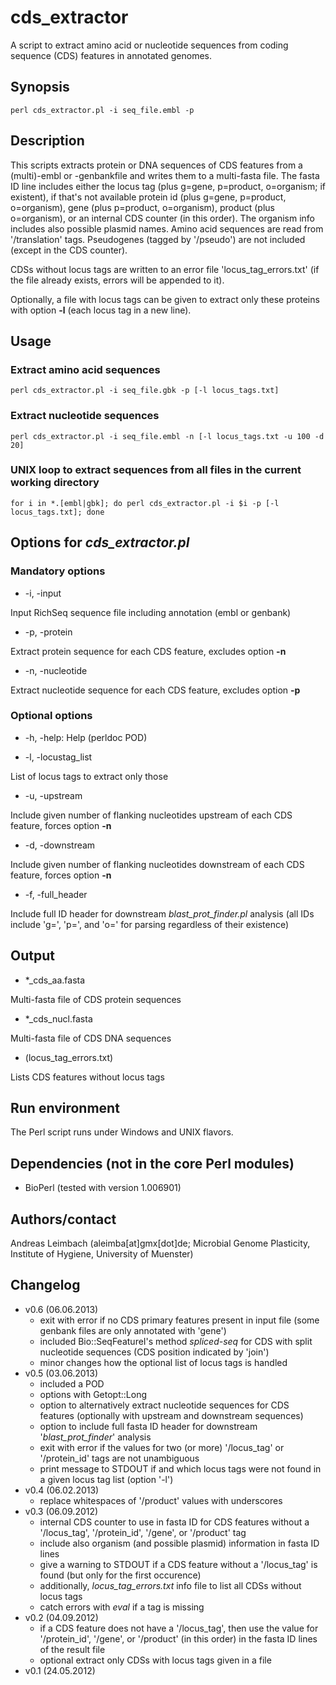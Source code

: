 cds_extractor
=============

A script to extract amino acid or nucleotide sequences from coding sequence (CDS) features in annotated genomes.

## Synopsis

    perl cds_extractor.pl -i seq_file.embl -p

## Description

This scripts extracts protein or DNA sequences of CDS features from a (multi)-embl or -genbankfile and writes them to a multi-fasta file. The fasta ID line includes either the locus tag (plus g=gene, p=product, o=organism; if existent), if that's not available protein id (plus g=gene, p=product, o=organism), gene (plus p=product, o=organism), product (plus o=organism), or an internal CDS counter (in this order). The organism info includes also possible plasmid names. Amino acid sequences are read from '/translation' tags. Pseudogenes (tagged by '/pseudo') are not included (except in the CDS counter).

CDSs without locus tags are written to an error file 'locus_tag_errors.txt' (if the file already exists, errors will be appended to it).

Optionally, a file with locus tags can be given to extract only these proteins with option **-l** (each locus tag in a new line).

## Usage

### Extract amino acid sequences

    perl cds_extractor.pl -i seq_file.gbk -p [-l locus_tags.txt]

### Extract nucleotide sequences

    perl cds_extractor.pl -i seq_file.embl -n [-l locus_tags.txt -u 100 -d 20]

### UNIX loop to extract sequences from all files in the current working directory

    for i in *.[embl|gbk]; do perl cds_extractor.pl -i $i -p [-l locus_tags.txt]; done

## Options for *cds_extractor.pl*

### Mandatory options

* -i, -input

Input RichSeq sequence file including annotation (embl or genbank)

* -p, -protein

Extract protein sequence for each CDS feature, excludes option **-n**

* -n, -nucleotide

Extract nucleotide sequence for each CDS feature, excludes option **-p**

### Optional options

* -h, -help:   Help (perldoc POD)

* -l, -locustag_list

List of locus tags to extract only those

* -u, -upstream

Include given number of flanking nucleotides upstream of each CDS feature, forces option **-n**

* -d, -downstream

Include given number of flanking nucleotides downstream of each CDS feature, forces option **-n**

* -f, -full_header

Include full ID header for downstream *blast_prot_finder.pl* analysis (all IDs include 'g=', 'p=', and 'o=' for parsing regardless of their existence)

## Output

* *\_cds\_aa.fasta

Multi-fasta file of CDS protein sequences

* *\_cds\_nucl.fasta 

Multi-fasta file of CDS DNA sequences

* (locus_tag_errors.txt)

Lists CDS features without locus tags

## Run environment

The Perl script runs under Windows and UNIX flavors.

## Dependencies (not in the core Perl modules)

* BioPerl (tested with version 1.006901)

## Authors/contact

Andreas Leimbach (aleimba[at]gmx[dot]de; Microbial Genome Plasticity, Institute of Hygiene, University of Muenster)

## Changelog

* v0.6 (06.06.2013)
    - exit with error if no CDS primary features present in input file (some genbank files are only annotated with 'gene')
    - included Bio::SeqFeatureI's method *spliced-seq* for CDS with split nucleotide sequences (CDS position indicated by 'join')
    - minor changes how the optional list of locus tags is handled
* v0.5 (03.06.2013)
    - included a POD
    - options with Getopt::Long
    - option to alternatively extract nucleotide sequences for CDS features (optionally with upstream and downstream sequences)
    - option to include full fasta ID header for downstream '*blast_prot_finder*' analysis
    - exit with error if the values for two (or more) '/locus_tag' or '/protein_id' tags are not unambiguous
    - print message to STDOUT if and which locus tags were not found in a given locus tag list (option '-l')
* v0.4 (06.02.2013)
    - replace whitespaces of '/product' values with underscores
* v0.3 (06.09.2012)
    - internal CDS counter to use in fasta ID for CDS features without a '/locus_tag', '/protein_id', '/gene', or '/product' tag
    - include also organism (and possible plasmid) information in fasta ID lines
    - give a warning to STDOUT if a CDS feature without a '/locus_tag' is found (but only for the first occurence)
    - additionally, *locus_tag_errors.txt* info file to list all CDSs without locus tags
    - catch errors with *eval* if a tag is missing
* v0.2 (04.09.2012)
    - if a CDS feature does not have a '/locus_tag', then use the value for '/protein_id', '/gene', or '/product' (in this order) in the fasta ID lines of the result file
    - optional extract only CDSs with locus tags given in a file
* v0.1 (24.05.2012)